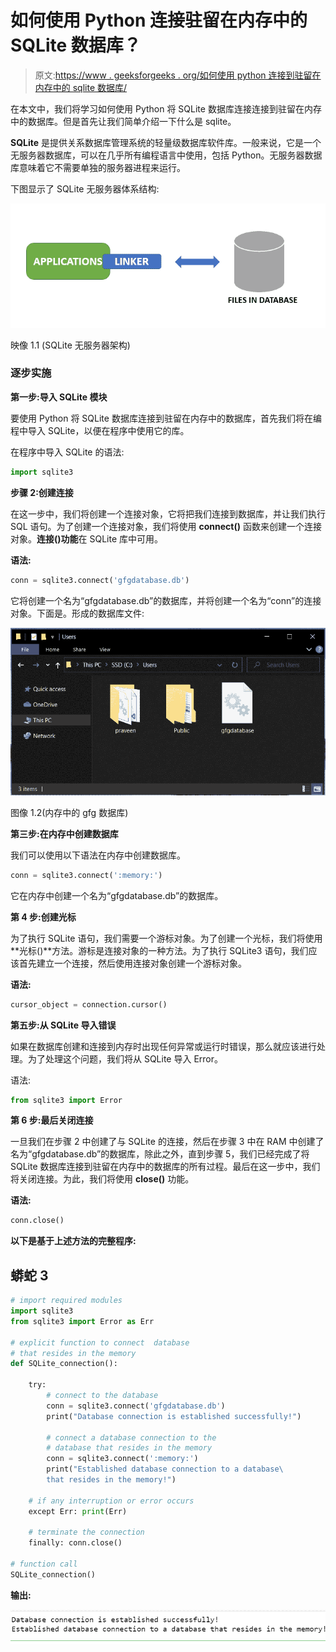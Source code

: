 # 如何使用 Python 连接驻留在内存中的 SQLite 数据库？

> 原文:[https://www . geeksforgeeks . org/如何使用 python 连接到驻留在内存中的 sqlite 数据库/](https://www.geeksforgeeks.org/how-to-connect-to-sqlite-database-that-resides-in-the-memory-using-python/)

在本文中，我们将学习如何使用 Python 将 SQLite 数据库连接连接到驻留在内存中的数据库。但是首先让我们简单介绍一下什么是 sqlite。

**SQLite** 是提供关系数据库管理系统的轻量级数据库软件库。一般来说，它是一个无服务器数据库，可以在几乎所有编程语言中使用，包括 Python。无服务器数据库意味着它不需要单独的服务器进程来运行。

下图显示了 SQLite 无服务器体系结构:

![](img/3c280c8d61c2b6f981e95cb75fabfd10.png)

映像 1.1 (SQLite 无服务器架构)

### 逐步实施

**第一步:导入 SQLite 模块**

要使用 Python 将 SQLite 数据库连接到驻留在内存中的数据库，首先我们将在编程中导入 SQLite，以便在程序中使用它的库。

在程序中导入 SQLite 的语法:

```py
import sqlite3
```

**步骤 2:创建连接**

在这一步中，我们将创建一个连接对象，它将把我们连接到数据库，并让我们执行 SQL 语句。为了创建一个连接对象，我们将使用 **connect()** 函数来创建一个连接对象。**连接()功能**在 SQLite 库中可用。

**语法:**

```py
conn = sqlite3.connect('gfgdatabase.db')   
```

它将创建一个名为“gfgdatabase.db”的数据库，并将创建一个名为“conn”的连接对象。下面是。形成的数据库文件:

![](img/f78c8c35d7710689715ea1d4f90c96f7.png)

图像 1.2(内存中的 gfg 数据库)

**第三步:在内存中创建数据库**

我们可以使用以下语法在内存中创建数据库。

```py
conn = sqlite3.connect(':memory:') 
```

它在内存中创建一个名为“gfgdatabase.db”的数据库。

**第 4 步:创建光标**

为了执行 SQLite 语句，我们需要一个游标对象。为了创建一个光标，我们将使用**光标()**方法。游标是连接对象的一种方法。为了执行 SQLite3 语句，我们应该首先建立一个连接，然后使用连接对象创建一个游标对象。

**语法:**

```py
cursor_object = connection.cursor()
```

**第五步:从 SQLite 导入错误**

如果在数据库创建和连接到内存时出现任何异常或运行时错误，那么就应该进行处理。为了处理这个问题，我们将从 SQLite 导入 Error。

语法:

```py
from sqlite3 import Error
```

**第 6 步:最后关闭连接**

一旦我们在步骤 2 中创建了与 SQLite 的连接，然后在步骤 3 中在 RAM 中创建了名为“gfgdatabase.db”的数据库，除此之外，直到步骤 5，我们已经完成了将 SQLite 数据库连接到驻留在内存中的数据库的所有过程。最后在这一步中，我们将关闭连接。为此，我们将使用 **close()** 功能。

**语法:**

```py
conn.close()
```

**以下是基于上述方法的完整程序:**

## 蟒蛇 3

```py
# import required modules
import sqlite3
from sqlite3 import Error as Err

# explicit function to connect  database
# that resides in the memory
def SQLite_connection():

    try:
        # connect to the database
        conn = sqlite3.connect('gfgdatabase.db')
        print("Database connection is established successfully!")

        # connect a database connection to the
        # database that resides in the memory
        conn = sqlite3.connect(':memory:')
        print("Established database connection to a database\
        that resides in the memory!")

    # if any interruption or error occurs
    except Err: print(Err)

    # terminate the connection   
    finally: conn.close()

# function call       
SQLite_connection()
```

**输出:**

![](img/d1b35ed13820eeb01aa4f6f044af9067.png)